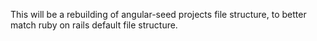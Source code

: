 This will be a rebuilding of angular-seed projects file structure, to better match ruby on rails default file structure.
